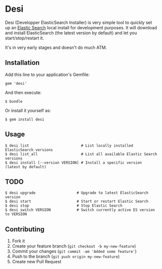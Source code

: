 # Desi

Desi (Developper ElasticSearch Installer) is very simple tool to quickly set up
an [Elastic Search](http://www.elasticsearch.org/) local install for
development purposes. It will download and install ElasticSearch (the latest
version by default) and let you start/stop/restart it.

It's in very early stages and doesn't do much ATM.

## Installation

Add this line to your application's Gemfile:

    gem 'desi'

And then execute:

    $ bundle

Or install it yourself as:

    $ gem install desi

## Usage

    $ desi list                        # List locally installed ElasticSearch versions
    $ desi list_all                    # List all available Elastic Search versions
    $ desi install [--version VERSION] # Install a specific version (latest by default)

## TODO

    $ desi upgrade                   # Upgrade to latest ElasticSearch version
    $ desi start                     # Start or restart Elastic Search
    $ desi stop                      # Stop Elastic Search
    $ desi switch VERSION            # Switch currently active ES version to VERSION

## Contributing

1. Fork it
2. Create your feature branch (`git checkout -b my-new-feature`)
3. Commit your changes (`git commit -am 'Added some feature'`)
4. Push to the branch (`git push origin my-new-feature`)
5. Create new Pull Request
